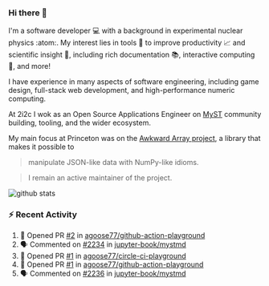 ### Hi there 👋 

I'm a software developer 💻 with a background in experimental nuclear physics :atom:. My interest lies in tools :wrench: to improve productivity :chart_with_upwards_trend: and scientific insight :telescope:, including rich documentation 📚, interactive computing 🧮, and more! 

I have experience in many aspects of software engineering, including game design, full-stack web development, and high-performance numeric computing. 

At 2i2c I wok as an Open Source Applications Engineer on [MyST](https://github.com/jupyter-book/mystmd) community building, tooling, and the wider ecosystem. 

My main focus at Princeton was on the [Awkward Array project](awkward-array.org/), a library that makes it possible to 
> manipulate JSON-like data with NumPy-like idioms.

> I remain an active maintainer of the project. 

![github stats](https://github-readme-stats.vercel.app/api?username=agoose77&show_icons=true&hide_rank=true&hide_title=true&bg_color=30,e76445,904e95&text_color=efe3ec&icon_color=efe3ec)
<!--
**agoose77/agoose77** is a ✨ _special_ ✨ repository because its `README.md` (this file) appears on your GitHub profile.

Here are some ideas to get you started:

- 🔭 I’m currently working on ...
- 🌱 I’m currently learning ...
- 👯 I’m looking to collaborate on ...
- 🤔 I’m looking for help with ...
- 💬 Ask me about ...
- 📫 How to reach me: ...
- 😄 Pronouns: ...
- ⚡ Fun fact: ...
-->

### :zap: Recent Activity

<!--START_SECTION:activity-->
1. 💪 Opened PR [#2](https://github.com/agoose77/github-action-playground/pull/2) in [agoose77/github-action-playground](https://github.com/agoose77/github-action-playground)
2. 🗣 Commented on [#2234](https://github.com/jupyter-book/mystmd/issues/2234#issuecomment-3196354182) in [jupyter-book/mystmd](https://github.com/jupyter-book/mystmd)
3. 💪 Opened PR [#1](https://github.com/agoose77/circle-ci-playground/pull/1) in [agoose77/circle-ci-playground](https://github.com/agoose77/circle-ci-playground)
4. 💪 Opened PR [#1](https://github.com/agoose77/github-action-playground/pull/1) in [agoose77/github-action-playground](https://github.com/agoose77/github-action-playground)
5. 🗣 Commented on [#2236](https://github.com/jupyter-book/mystmd/issues/2236#issuecomment-3196269781) in [jupyter-book/mystmd](https://github.com/jupyter-book/mystmd)
<!--END_SECTION:activity-->
